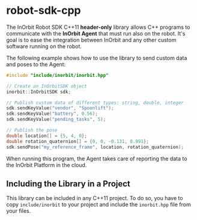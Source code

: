 # robot-sdk-cpp

The InOrbit Robot SDK C++11 **header-only** library allows C++ programs to communicate with the **InOrbit Agent** that must run also on the robot. It's goal is to ease the integration between InOrbit and any other custom software running on the robot.

The following example shows how to use the library to send custom data and poses to the Agent:

```cpp
#include "include/inorbit/inorbit.hpp"

// Create an InOrbitSDK object
inorbit::InOrbitSDK sdk;

// Publish custom data of different types: string, double, integer
sdk.sendKeyValue("vendor", "Spoonlift");
sdk.sendKeyValue("battery", 0.56);
sdk.sendKeyValue("pending_tasks", 5);

// Publish the pose
double location[] = {5, 4, 0};
double rotation_quaternion[] = {0, 0, -0.131, 0.991};
sdk.sendPose("my_reference_frame", location, rotation_quaternion);
```

When running this program, the Agent takes care of reporting the data to the InOrbit Platform in the cloud.

## Including the Library in a Project

This library can be included in any C++11 project. To do so, you have to copy `include/inorbit` to your project and include the `inorbit.hpp` file from your files.
